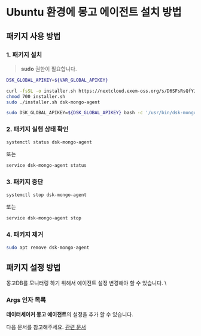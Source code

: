 # Ubuntu 환경에 몽고 에이전트 설치 방법

## 패키지 사용 방법

### 1. 패키지 설치

> **sudo** 권한이 필요합니다.

<!-- 
example API Key : VAR_GLOBAL_APIKEY=1234567890abcdef1234567890abcdef
 -->
```bash
DSK_GLOBAL_APIKEY=${VAR_GLOBAL_APIKEY}

curl -fsSL -o installer.sh https://nextcloud.exem-oss.org/s/D6SFsRsQfYJHedd/download/install.sh
chmod 700 installer.sh
sudo ./installer.sh dsk-mongo-agent

sudo DSK_GLOBAL_APIKEY=${DSK_GLOBAL_APIKEY} bash -c '/usr/bin/dsk-mongo-agent init "'${DSK_GLOBAL_APIKEY}'" && systemctl enable dsk-mongo-agent --now'
```

### 2. 패키지 실행 상태 확인

```bash
systemctl status dsk-mongo-agent
```

또는

```bash
service dsk-mongo-agent status
```

### 3. 패키지 중단

```bash
systemctl stop dsk-mongo-agent
```

또는

```bash
service dsk-mongo-agent stop
```

### 4. 패키지 제거

```bash
sudo apt remove dsk-mongo-agent
```

## 패키지 설정 방법

몽고DB를 모니터링 하기 위해서 에이전트 설정 변경해야 할 수 있습니다. \

### Args 인자 목록

**데이터세이커 몽고 에이전트**의 설정을 추가 할 수 있습니다.

다음 문서를 참고해주세요. [관련 문서](../../../../settings/dsk-mongo-agent/settings.md)

